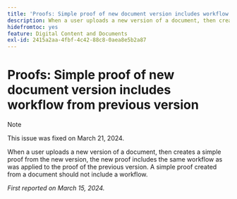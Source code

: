 ```yaml
---
title: 'Proofs: Simple proof of new document version includes workflow from previous version'
description: When a user uploads a new version of a document, then creates a simple proof from the new version, the new proof includes the same workflow as was applied to the proof of the previous version. A simple proof created from a document should not include a workflow.
hidefromtoc: yes
feature: Digital Content and Documents
exl-id: 2415a2aa-4fbf-4c42-88c8-0aea8e5b2a87
---
```

# Proofs: Simple proof of new document version includes workflow from previous version

>[!NOTE]
>
>This issue was fixed on March 21, 2024.

When a user uploads a new version of a document, then creates a simple proof from the new version, the new proof includes the same workflow as was applied to the proof of the previous version. A simple proof created from a document should not include a workflow.

_First reported on March 15, 2024._
